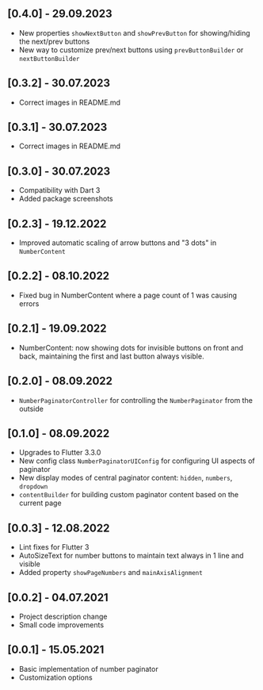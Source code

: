 ## [0.4.0] - 29.09.2023

- New properties `showNextButton` and `showPrevButton` for showing/hiding the next/prev buttons
- New way to customize prev/next buttons using `prevButtonBuilder` or `nextButtonBuilder`

## [0.3.2] - 30.07.2023

- Correct images in README.md

## [0.3.1] - 30.07.2023

- Correct images in README.md

## [0.3.0] - 30.07.2023

- Compatibility with Dart 3
- Added package screenshots

## [0.2.3] - 19.12.2022

- Improved automatic scaling of arrow buttons and "3 dots" in `NumberContent`

## [0.2.2] - 08.10.2022

- Fixed bug in NumberContent where a page count of 1 was causing errors

## [0.2.1] - 19.09.2022

- NumberContent: now showing dots for invisible buttons on front and back, maintaining the first
  and last button always visible.

## [0.2.0] - 08.09.2022

- `NumberPaginatorController` for controlling the `NumberPaginator` from the outside

## [0.1.0] - 08.09.2022

- Upgrades to Flutter 3.3.0
- New config class `NumberPaginatorUIConfig` for configuring UI aspects of paginator
- New display modes of central paginator content: `hidden`, `numbers`, `dropdown`
- `contentBuilder` for building custom paginator content based on the current page

## [0.0.3] - 12.08.2022

- Lint fixes for Flutter 3
- AutoSizeText for number buttons to maintain text always in 1 line and visible
- Added property `showPageNumbers` and `mainAxisAlignment`

## [0.0.2] - 04.07.2021

- Project description change
- Small code improvements

## [0.0.1] - 15.05.2021

- Basic implementation of number paginator
- Customization options
